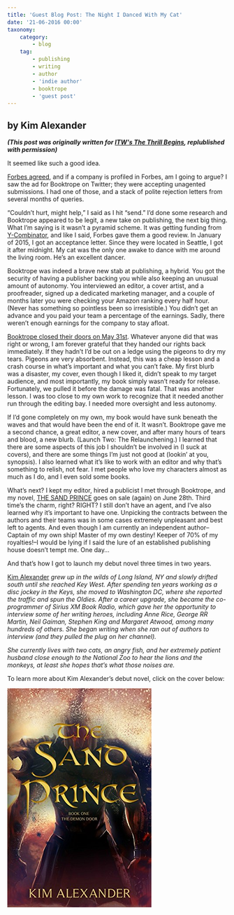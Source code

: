 ```yaml
---
title: 'Guest Blog Post: The Night I Danced With My Cat'
date: '21-06-2016 00:00'
taxonomy:
    category:
        - blog
    tag:
        - publishing
        - writing
        - author
        - 'indie author'
        - booktrope
        - 'guest post'
---
```


## by Kim Alexander

**_(This post was originally written for [ITW's The Thrill Begins](http://thrillbegins.com/2016/06/21/the-night-i-danced-with-my-cat/?target=_blank), replublished with permission)_**

It seemed like such a good idea.

[Forbes agreed](http://www.forbes.com/sites/davidvinjamuri/2014/01/08/how-hybrid-publishers-innovate-to-succeed?target=_blank), and if a company is profiled in Forbes, am I going to argue? I saw the ad for Booktrope on Twitter; they were accepting unagented submissions. I had one of those, and a stack of polite rejection letters from several months of queries.

“Couldn’t hurt, might help,” I said as I hit “send.” I’d done some research and Booktrope appeared to be legit, a new take on publishing, the next big thing. What I’m saying is it wasn’t a pyramid scheme. It was getting funding from [Y-Combinator](https://www.ycombinator.com/?target=_blank), and like I said, Forbes gave them a good review. In January of 2015, I got an acceptance letter. Since they were located in Seattle, I got it after midnight. My cat was the only one awake to dance with me around the living room. He’s an excellent dancer.

Booktrope was indeed a brave new stab at publishing, a hybrid. You got the security of having a publisher backing you while also keeping an unusual amount of autonomy. You interviewed an editor, a cover artist, and a proofreader, signed up a dedicated marketing manager, and a couple of months later you were checking your Amazon ranking every half hour. (Never has something so pointless been so irresistible.) You didn’t get an advance and you paid your team a percentage of the earnings. Sadly, there weren’t enough earnings for the company to stay afloat.

[Booktrope closed their doors on May 31st](http://www.publishersweekly.com/pw/by-topic/industry-news/publisher-news/article/70132-booktrope-to-shut-down-operations.html?target=_blank). Whatever anyone did that was right or wrong, I am forever grateful that they handed our rights back immediately. If they hadn’t I’d be out on a ledge using the pigeons to dry my tears. Pigeons are very absorbent. Instead, this was a cheap lesson and a crash course in what’s important and what you can’t fake. My first blurb was a disaster, my cover, even though I liked it, didn’t speak to my target audience, and most importantly, my book simply wasn’t ready for release. Fortunately, we pulled it before the damage was fatal. That was another lesson. I was too close to my own work to recognize that it needed another run through the editing bay. I needed more oversight and less autonomy.

If I’d gone completely on my own, my book would have sunk beneath the waves and that would have been the end of it. It wasn’t. Booktrope gave me a second chance, a great editor, a new cover, and after many hours of tears and blood, a new blurb. (Launch Two: The Relaunchening.) I learned that there are some aspects of this job I shouldn’t be involved in (I suck at covers), and there are some things I’m just not good at (lookin’ at you, synopsis). I also learned what it’s like to work with an editor and why that’s something to relish, not fear.  I met people who love my characters almost as much as I do, and I even sold some books.

What’s next? I kept my editor, hired a publicist I met through Booktrope, and my novel, [THE SAND PRINCE](https://www.amazon.com/Sand-Prince-Demon-Door-Book-ebook/dp/B01GXFQB6C?target=_blank) goes on sale (again) on June 28th. Third time’s the charm, right? RIGHT? I still don’t have an agent, and I’ve also learned why it’s important to have one. Unpicking the contracts between the authors and their teams was in some cases extremely unpleasant and best left to agents. And even though I am currently an independent author–Captain of my own ship! Master of my own destiny! Keeper of 70% of my royalties!–I would be lying if I said the lure of an established publishing house doesn’t tempt me. One day…

And that’s how I got to launch my debut novel three times in two years.

[Kim Alexander](http://kimalexanderonline.com/wp/?target=_blank) _grew up in the wilds of Long Island, NY and slowly drifted south until she reached Key West. After spending ten years working as a disc jockey in the Keys, she moved to Washington DC, where she reported the traffic and spun the Oldies. After a career upgrade, she became the co-programmer of Sirius XM Book Radio, which gave her the opportunity to interview some of her writing heroes, including Anne Rice, George RR Martin, Neil Gaiman, Stephen King and Margaret Atwood, among many hundreds of others.  She began writing when she ran out of authors to interview (and they pulled the plug on her channel)._

_She currently lives with two cats, an angry fish, and her extremely patient husband close enough to the National Zoo to hear the lions and the monkeys, at least she hopes that’s what those noises are._

To learn more about Kim Alexander’s debut novel, click on the cover below:

[![](SandPrince_cover_cb_editing.jpg)](https://www.amazon.com/gp/product/B01GXFQB6C/ref=series_rw_dp_sw?target=_blank)